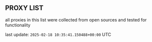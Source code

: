 ## PROXY LIST

all proxies in this list were collected from open sources and tested for functionality

last update: `2025-02-18 10:35:41.150488+00:00` UTC
